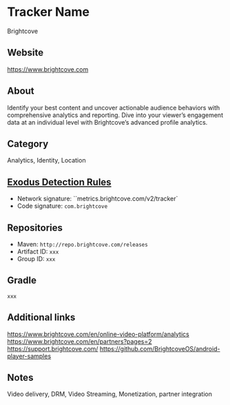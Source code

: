# Tracker Name
Brightcove

## Website
https://www.brightcove.com

## About
Identify your best content and uncover actionable audience behaviors with comprehensive analytics and reporting. Dive into your viewer’s engagement data at an individual level with Brightcove’s advanced profile analytics.

## Category
Analytics, Identity, Location

## [Exodus Detection Rules](https://exodus-privacy.eu.org)
*   Network signature: ``metrics.brightcove.com/v2/tracker`
*   Code signature: `com.brightcove`

## Repositories
*   Maven: `http://repo.brightcove.com/releases`
*   Artifact ID: `xxx`
*   Group ID: `xxx`

## Gradle
`xxx`

## Additional links
https://www.brightcove.com/en/online-video-platform/analytics https://www.brightcove.com/en/partners?pages=2 https://support.brightcove.com/ https://github.com/BrightcoveOS/android-player-samples

## Notes
Video delivery, DRM, Video Streaming, Monetization, partner integration

